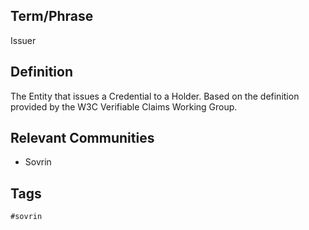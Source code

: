 ## Term/Phrase
Issuer

## Definition
The Entity that issues a Credential to a Holder. Based on the definition provided by the W3C Verifiable Claims Working Group.

## Relevant Communities
* Sovrin

## Tags
```
#sovrin
```

